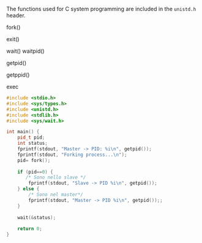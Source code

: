
The functions used for C system programming are included in the `unistd.h` header.



fork()

exit()

wait()
waitpid()

getpid()

getppid()

exec

```c++
#include <stdio.h>
#include <sys/types.h>
#include <unistd.h>
#include <stdlib.h>
#include <sys/wait.h>

int main() {
    pid_t pid;
    int status;
    fprintf(stdout, "Master -> PID: %i\n", getpid());
    fprintf(stdout, "Forking process...\n");
    pid= fork();
    
    if (pid==0) {
       /* Sono nello slave */
        fprintf(stdout, "Slave -> PID %i\n", getpid());
    } else {
        /* Sono nel master*/
        fprintf(stdout, "Master -> PID %i\n", getpid());;
    }
    
    wait(&status);
    
    return 0;
}
```
